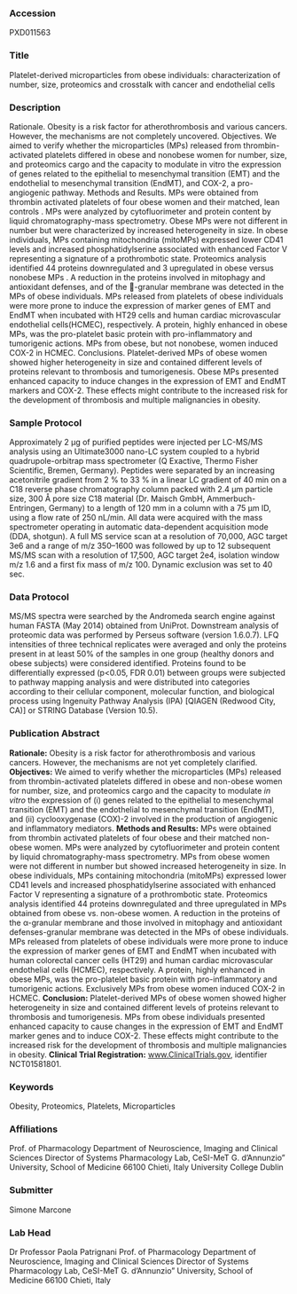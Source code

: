 ### Accession
PXD011563

### Title
Platelet-derived microparticles from obese individuals: characterization of number, size, proteomics and crosstalk with cancer and endothelial cells

### Description
Rationale. Obesity is a risk factor for atherothrombosis and various cancers. However, the mechanisms are not completely uncovered.  Objectives. We aimed to verify whether the microparticles (MPs) released from thrombin-activated platelets differed in obese and nonobese women for number, size, and proteomics cargo and the capacity to modulate in vitro the expression of genes related to the epithelial to mesenchymal transition (EMT) and the endothelial to mesenchymal transition (EndMT), and COX-2, a pro-angiogenic pathway. Methods and Results. MPs were obtained from thrombin activated platelets of four obese women and their matched, lean controls . MPs were analyzed by cytofluorimeter and protein content by liquid chromatography-mass spectrometry. Obese MPs  were not different in number but were characterized by increased heterogeneity in size. In obese individuals, MPs containing mitochondria (mitoMPs) expressed lower CD41 levels and increased phosphatidylserine associated with enhanced Factor V representing a signature of a prothrombotic state. Proteomics analysis identified 44 proteins downregulated and 3 upregulated in obese versus nonobese MPs . A reduction in the proteins involved in mitophagy and antioxidant defenses, and of the -granular membrane was detected in the MPs of obese individuals. MPs released from platelets of obese individuals were more prone to induce the expression of marker genes of EMT and EndMT when incubated with HT29 cells and human cardiac microvascular endothelial cells(HCMEC), respectively. A protein, highly enhanced in obese MPs, was the pro-platelet basic protein with pro-inflammatory and tumorigenic actions. MPs from obese, but not nonobese, women induced COX-2 in HCMEC. Conclusions. Platelet-derived MPs of obese women showed higher heterogeneity in size and contained different levels of proteins relevant to thrombosis and tumorigenesis. Obese MPs presented enhanced capacity to induce changes in the expression of EMT and EndMT markers and COX-2. These effects might contribute to the increased risk for the development of thrombosis and multiple malignancies in obesity.

### Sample Protocol
Approximately 2 μg of purified peptides were injected per LC-MS/MS analysis using an Ultimate3000 nano-LC system coupled to a hybrid quadrupole-orbitrap mass spectrometer (Q Exactive, Thermo Fisher Scientific, Bremen, Germany). Peptides were separated by an increasing acetonitrile gradient from 2 % to 33 % in a linear LC gradient of 40 min on a C18 reverse phase chromatography column packed with 2.4 µm particle size, 300 Å pore size C18 material (Dr. Maisch GmbH, Ammerbuch-Entringen, Germany) to a length of 120 mm in a column with a 75 µm ID, using a flow rate of 250 nL/min. All data were acquired with the mass spectrometer operating in automatic data-dependent acquisition mode (DDA, shotgun). A full MS service scan at a resolution of 70,000, AGC target 3e6 and a range of m/z 350–1600 was followed by up to 12 subsequent MS/MS scan with a resolution of 17,500, AGC target 2e4, isolation window m/z 1.6 and a first fix mass of m/z 100. Dynamic exclusion was set to 40 sec.

### Data Protocol
MS/MS spectra were searched by the Andromeda search engine against human FASTA (May 2014) obtained from UniProt. Downstream analysis of proteomic data was performed by Perseus software (version 1.6.0.7). LFQ intensities of three technical replicates were averaged and only the proteins present in at least 50% of the samples in one group (healthy donors and obese subjects) were considered identified. Proteins found to be differentially expressed (p<0.05, FDR 0.01) between groups were subjected to pathway mapping analysis and were distributed into categories according to their cellular component, molecular function, and biological process using Ingenuity Pathway Analysis (IPA) [QIAGEN (Redwood City, CA)] or STRING Database (Version 10.5).

### Publication Abstract
<b>Rationale:</b> Obesity is a risk factor for atherothrombosis and various cancers. However, the mechanisms are not yet completely clarified. <b>Objectives:</b> We aimed to verify whether the microparticles (MPs) released from thrombin-activated platelets differed in obese and non-obese women for number, size, and proteomics cargo and the capacity to modulate <i>in vitro</i> the expression of (i) genes related to the epithelial to mesenchymal transition (EMT) and the endothelial to mesenchymal transition (EndMT), and (ii) cyclooxygenase (COX)-2 involved in the production of angiogenic and inflammatory mediators. <b>Methods and Results:</b> MPs were obtained from thrombin activated platelets of four obese and their matched non-obese women. MPs were analyzed by cytofluorimeter and protein content by liquid chromatography-mass spectrometry. MPs from obese women were not different in number but showed increased heterogeneity in size. In obese individuals, MPs containing mitochondria (mitoMPs) expressed lower CD41 levels and increased phosphatidylserine associated with enhanced Factor V representing a signature of a prothrombotic state. Proteomics analysis identified 44 proteins downregulated and three upregulated in MPs obtained from obese vs. non-obese women. A reduction in the proteins of the &#x3b1;-granular membrane and those involved in mitophagy and antioxidant defenses-granular membrane was detected in the MPs of obese individuals. MPs released from platelets of obese individuals were more prone to induce the expression of marker genes of EMT and EndMT when incubated with human colorectal cancer cells (HT29) and human cardiac microvascular endothelial cells (HCMEC), respectively. A protein, highly enhanced in obese MPs, was the pro-platelet basic protein with pro-inflammatory and tumorigenic actions. Exclusively MPs from obese women induced COX-2 in HCMEC. <b>Conclusion:</b> Platelet-derived MPs of obese women showed higher heterogeneity in size and contained different levels of proteins relevant to thrombosis and tumorigenesis. MPs from obese individuals presented enhanced capacity to cause changes in the expression of EMT and EndMT marker genes and to induce COX-2. These effects might contribute to the increased risk for the development of thrombosis and multiple malignancies in obesity. <b>Clinical Trial Registration:</b> www.ClinicalTrials.gov, identifier NCT01581801.

### Keywords
Obesity, Proteomics, Platelets, Microparticles

### Affiliations
Prof. of Pharmacology Department of Neuroscience, Imaging and Clinical Sciences Director of Systems Pharmacology Lab,  CeSI-MeT G. d’Annunzio” University, School of Medicine  66100 Chieti, Italy
University College Dublin

### Submitter
Simone Marcone

### Lab Head
Dr Professor Paola Patrignani
Prof. of Pharmacology Department of Neuroscience, Imaging and Clinical Sciences Director of Systems Pharmacology Lab,  CeSI-MeT G. d’Annunzio” University, School of Medicine  66100 Chieti, Italy


